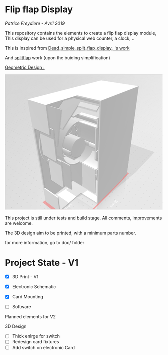 # Flip flap Display

*Patrice Freydiere - Avril 2019*



This repository contains the elements to create a flip flap display module, This display can be used for a physical web counter, a clock, .. 

This is inspired from  [Dead_simple_split_flap_display_ 's work](https://www.thingiverse.com/thing:2369832)

And [splitflap](https://github.com/scottbez1/splitflap) work (upon the buiding simplification)



<u>Geometric Design :</u>

![](doc/coupe_module.png) 

This project is still under tests and build stage. All comments, improvements are welcome.

The 3D design aim to be printed, with a minimum parts number. 

for more information, go to doc/ folder



# Project State - V1

- [x] 3D Print - V1 
- [x] Electronic Schematic
- [x] Card Mounting
- [ ] Software



Planned elements for V2

3D Design

- [ ] Thick enlrge for switch
- [ ] Redesign card fixtures
- [ ] Add switch on electronic Card
